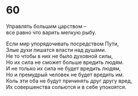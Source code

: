 # 60

Управлять большим царством –</br>
все равно что варить мелкую рыбу.</br>

Если мир упорядочивать посредством Пути,</br>
Злые духи лишатся власти над душами.</br>
Не то чтобы в них не было духовной силы,</br>
Но их сила не сможет больше вредить людям.</br>
И не только их сила не будет вредить людям,</br>
Но и премудрый человек не будет вредить им.</br>
Коль эти оба не будут причинять друг другу вред,</br>
Их совершенства сольются и в себе упокоятся.</br>